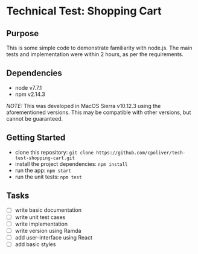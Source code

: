 # Technical Test: Shopping Cart

## Purpose
This is some simple code to demonstrate familiarity with node.js. The main tests and implementation were within 2 hours, as per the requirements.


## Dependencies
- node v7.7.1
- npm v2.14.3

_NOTE:_ This was developed in MacOS Sierra v10.12.3 using the aforementioned versions. This may be compatible with other versions, but cannot be guaranteed.


## Getting Started
- clone this repository: `git clone https://github.com/cpoliver/tech-test-shopping-cart.git`
- install the project dependencies: `npm install`
- run the app: `npm start`
- run the unit tests: `npm test`


## Tasks
 - [ ] write basic documentation
 - [ ] write unit test cases
 - [ ] write implementation
 - [ ] write version using Ramda
 - [ ] add user-interface using React
 - [ ] add basic styles
